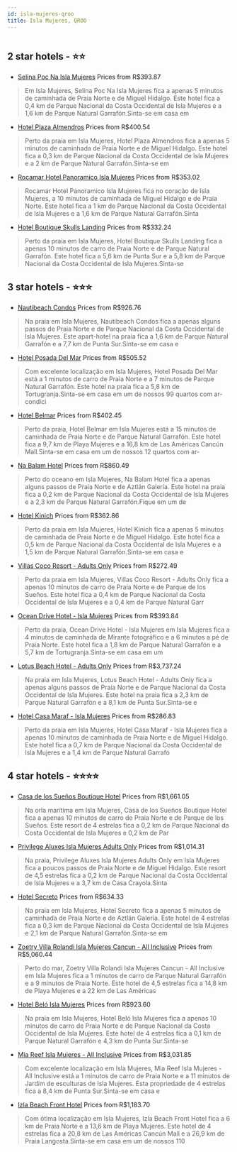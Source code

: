 ```yaml
---
id: isla-mujeres-qroo
title: Isla Mujeres, QROO
---
```


<center><img src="https://i.travelapi.com/hotels/46000000/45890000/45880500/45880447/a62ab7f4_z.jpg" alt="" /></center>


##  2 star hotels - ⭐️⭐️

-    [Selina Poc Na Isla Mujeres](https://www.hurb.com/br/aud/https://www.hurb.com/br/hotels/isla-mujeres/selina-poc-na-isla-mujeres-HT-5EPM?cmp=18055) Prices from R$393.87
   > Em Isla Mujeres, Selina Poc Na Isla Mujeres fica a apenas 5 minutos de caminhada de Praia Norte e de Miguel Hidalgo.  Este hotel fica a 0,4 km de Parque Nacional da Costa Occidental de Isla Mujeres e a 1,6 km de Parque Natural Garrafón.Sinta-se em casa em
-    [Hotel Plaza Almendros](https://www.hurb.com/br/aud/https://www.hurb.com/br/hotels/isla-mujeres/hotel-plaza-almendros-HT-ZTY1?cmp=18055) Prices from R$400.54
   > Perto da praia em Isla Mujeres, Hotel Plaza Almendros fica a apenas 5 minutos de caminhada de Praia Norte e de Miguel Hidalgo.  Este hotel fica a 0,3 km de Parque Nacional da Costa Occidental de Isla Mujeres e a 2 km de Parque Natural Garrafón.Sinta-se em
-    [Rocamar Hotel Panoramico Isla Mujeres](https://www.hurb.com/br/aud/https://www.hurb.com/br/hotels/isla-mujeres/rocamar-hotel-panoramico-isla-mujeres-HT-CD9Y?cmp=18055) Prices from R$353.02
   > Rocamar Hotel Panoramico Isla Mujeres fica no coração de Isla Mujeres, a 10 minutos de caminhada de Miguel Hidalgo e de Praia Norte.  Este hotel fica a 1 km de Parque Nacional da Costa Occidental de Isla Mujeres e a 1,6 km de Parque Natural Garrafón.Sinta
-    [Hotel Boutique Skulls Landing](https://www.hurb.com/br/aud/https://www.hurb.com/br/hotels/isla-mujeres/hotel-boutique-skulls-landing-HT-ATH6?cmp=18055) Prices from R$332.24
   > Perto da praia em Isla Mujeres, Hotel Boutique Skulls Landing fica a apenas 10 minutos de carro de Praia Norte e de Parque Natural Garrafón.  Este hotel fica a 5,6 km de Punta Sur e a 5,8 km de Parque Nacional da Costa Occidental de Isla Mujeres.Sinta-se 

##  3 star hotels - ⭐️⭐️⭐️

-    [Nautibeach Condos](https://www.hurb.com/br/aud/https://www.hurb.com/br/hotels/isla-mujeres/nautibeach-condos-HT-ZBPT?cmp=18055) Prices from R$926.76
   > Na praia em Isla Mujeres, Nautibeach Condos fica a apenas alguns passos de Praia Norte e de Parque Nacional da Costa Occidental de Isla Mujeres.  Este apart-hotel na praia fica a 1,6 km de Parque Natural Garrafón e a 7,7 km de Punta Sur.Sinta-se em casa e
-    [Hotel Posada Del Mar](https://www.hurb.com/br/aud/https://www.hurb.com/br/hotels/isla-mujeres/hotel-posada-del-mar-HT-95A8?cmp=18055) Prices from R$505.52
   > Com excelente localização em Isla Mujeres, Hotel Posada Del Mar está a 1 minutos de carro de Praia Norte e a 7 minutos de Parque Natural Garrafón.  Este hotel na praia fica a 5,8 km de Tortugranja.Sinta-se em casa em um de nossos 99 quartos com ar-condici
-    [Hotel Belmar](https://www.hurb.com/br/aud/https://www.hurb.com/br/hotels/isla-mujeres/hotel-belmar-HT-JXEN?cmp=18055) Prices from R$402.45
   > Perto da praia, Hotel Belmar em Isla Mujeres está a 15 minutos de caminhada de Praia Norte e de Parque Natural Garrafón.  Este hotel fica a 9,7 km de Playa Mujeres e a 16,8 km de Las Américas Cancún Mall.Sinta-se em casa em um de nossos 12 quartos com ar-
-    [Na Balam Hotel](https://www.hurb.com/br/aud/https://www.hurb.com/br/hotels/isla-mujeres/na-balam-hotel-HT-9A4K?cmp=18055) Prices from R$860.49
   > Perto do oceano em Isla Mujeres, Na Balam Hotel fica a apenas alguns passos de Praia Norte e de Aztlán Galería.  Este hotel na praia fica a 0,2 km de Parque Nacional da Costa Occidental de Isla Mujeres e a 2,3 km de Parque Natural Garrafón.Fique em um de 
-    [Hotel Kinich](https://www.hurb.com/br/aud/https://www.hurb.com/br/hotels/isla-mujeres/hotel-kinich-HT-8YY2?cmp=18055) Prices from R$362.86
   > Perto da praia em Isla Mujeres, Hotel Kinich fica a apenas 5 minutos de caminhada de Praia Norte e de Miguel Hidalgo.  Este hotel fica a 0,5 km de Parque Nacional da Costa Occidental de Isla Mujeres e a 1,5 km de Parque Natural Garrafón.Sinta-se em casa e
-    [Villas Coco Resort - Adults Only](https://www.hurb.com/br/aud/https://www.hurb.com/br/hotels/isla-mujeres/villas-coco-resort-adults-only-HT-06H8?cmp=18055) Prices from R$272.49
   > Perto da praia em Isla Mujeres, Villas Coco Resort - Adults Only fica a apenas 10 minutos de carro de Praia Norte e de Parque de los Sueños.  Este hotel fica a 0,4 km de Parque Nacional da Costa Occidental de Isla Mujeres e a 0,4 km de Parque Natural Garr
-    [Ocean Drive Hotel - Isla Mujeres](https://www.hurb.com/br/aud/https://www.hurb.com/br/hotels/isla-mujeres/ocean-drive-hotel-isla-mujeres-HT-HQP4?cmp=18055) Prices from R$393.84
   > Perto da praia, Ocean Drive Hotel - Isla Mujeres em Isla Mujeres fica a 4 minutos de caminhada de Mirante fotográfico e a 6 minutos a pé de Praia Norte.  Este hotel fica a 1,8 km de Parque Natural Garrafón e a 5,7 km de Tortugranja.Sinta-se em casa em um 
-    [Lotus Beach Hotel - Adults Only](https://www.hurb.com/br/aud/https://www.hurb.com/br/hotels/isla-mujeres/lotus-beach-hotel-adults-only-HT-P2C9?cmp=18055) Prices from R$3,737.24
   > Na praia em Isla Mujeres, Lotus Beach Hotel - Adults Only fica a apenas alguns passos de Praia Norte e de Parque Nacional da Costa Occidental de Isla Mujeres.  Este hotel na praia fica a 2,3 km de Parque Natural Garrafón e a 8,1 km de Punta Sur.Sinta-se e
-    [Hotel Casa Maraf - Isla Mujeres](https://www.hurb.com/br/aud/https://www.hurb.com/br/hotels/isla-mujeres/hotel-casa-maraf-isla-mujeres-HT-H9JC?cmp=18055) Prices from R$286.83
   > Perto da praia em Isla Mujeres, Hotel Casa Maraf - Isla Mujeres fica a apenas 10 minutos de caminhada de Praia Norte e de Miguel Hidalgo.  Este hotel fica a 0,7 km de Parque Nacional da Costa Occidental de Isla Mujeres e a 1,4 km de Parque Natural Garrafó

##  4 star hotels - ⭐️⭐️⭐️⭐️

-    [Casa de los Sueños Boutique Hotel](https://www.hurb.com/br/aud/https://www.hurb.com/br/hotels/isla-mujeres/casa-de-los-suenos-boutique-hotel-HT-1GJ5?cmp=18055) Prices from R$1,661.05
   > Na orla marítima em Isla Mujeres, Casa de los Sueños Boutique Hotel fica a apenas 10 minutos de carro de Praia Norte e de Parque de los Sueños.  Este resort de 4 estrelas fica a 0,2 km de Parque Nacional da Costa Occidental de Isla Mujeres e 0,2 km de Par
-    [Privilege Aluxes Isla Mujeres Adults Only](https://www.hurb.com/br/aud/https://www.hurb.com/br/hotels/isla-mujeres/privilege-aluxes-isla-mujeres-adults-only-HT-6OIS?cmp=18055) Prices from R$1,014.31
   > Na praia, Privilege Aluxes Isla Mujeres Adults Only em Isla Mujeres fica a poucos passos de Praia Norte e de Miguel Hidalgo.  Este resort de 4,5 estrelas fica a 0,2 km de Parque Nacional da Costa Occidental de Isla Mujeres e a 3,7 km de Casa Crayola.Sinta
-    [Hotel Secreto](https://www.hurb.com/br/aud/https://www.hurb.com/br/hotels/isla-mujeres/hotel-secreto-HT-2QSO?cmp=18055) Prices from R$634.33
   > Na praia em Isla Mujeres, Hotel Secreto fica a apenas 5 minutos de caminhada de Praia Norte e de Aztlán Galería.  Este hotel de 4 estrelas fica a 0,3 km de Parque Nacional da Costa Occidental de Isla Mujeres e 2,1 km de Parque Natural Garrafón.Sinta-se em
-    [Zoetry Villa Rolandi Isla Mujeres Cancun - All Inclusive](https://www.hurb.com/br/aud/https://www.hurb.com/br/hotels/isla-mujeres/zoetry-villa-rolandi-isla-mujeres-cancun-all-inclusive-HT-RHG3?cmp=18055) Prices from R$5,060.44
   > Perto do mar, Zoetry Villa Rolandi Isla Mujeres Cancun - All Inclusive em Isla Mujeres fica a 1 minutos de carro de Parque Natural Garrafón e a 9 minutos de Praia Norte.  Este hotel de 4,5 estrelas fica a 14,8 km de Playa Mujeres e a 22 km de Las Américas
-    [Hotel Beló Isla Mujeres](https://www.hurb.com/br/aud/https://www.hurb.com/br/hotels/isla-mujeres/hotel-belo-isla-mujeres-HT-8CKN?cmp=18055) Prices from R$923.60
   > Na praia em Isla Mujeres, Hotel Beló Isla Mujeres fica a apenas 10 minutos de carro de Praia Norte e de Parque Nacional da Costa Occidental de Isla Mujeres.  Este hotel de 4 estrelas fica a 0,1 km de Parque Natural Garrafón e 4,3 km de Punta Sur.Sinta-se 
-    [Mia Reef Isla Mujeres - All Inclusive](https://www.hurb.com/br/aud/https://www.hurb.com/br/hotels/isla-mujeres/mia-reef-isla-mujeres-all-inclusive-HT-8ZV0?cmp=18055) Prices from R$3,031.85
   > Com excelente localização em Isla Mujeres, Mia Reef Isla Mujeres - All Inclusive está a 1 minutos de carro de Praia Norte e a 11 minutos de Jardim de esculturas de Isla Mujeres.  Esta propriedade de 4 estrelas fica a 8,4 km de Punta Sur.Sinta-se em casa e
-    [Izla Beach Front Hotel](https://www.hurb.com/br/aud/https://www.hurb.com/br/hotels/isla-mujeres/izla-beach-front-hotel-HT-9M7J?cmp=18055) Prices from R$1,183.70
   > Com ótima localização em Isla Mujeres, Izla Beach Front Hotel fica a 6 km de Praia Norte e a 13,6 km de Playa Mujeres.  Este hotel de 4 estrelas fica a 20,8 km de Las Américas Cancún Mall e a 26,9 km de Praia Langosta.Sinta-se em casa em um de nossos 110 
